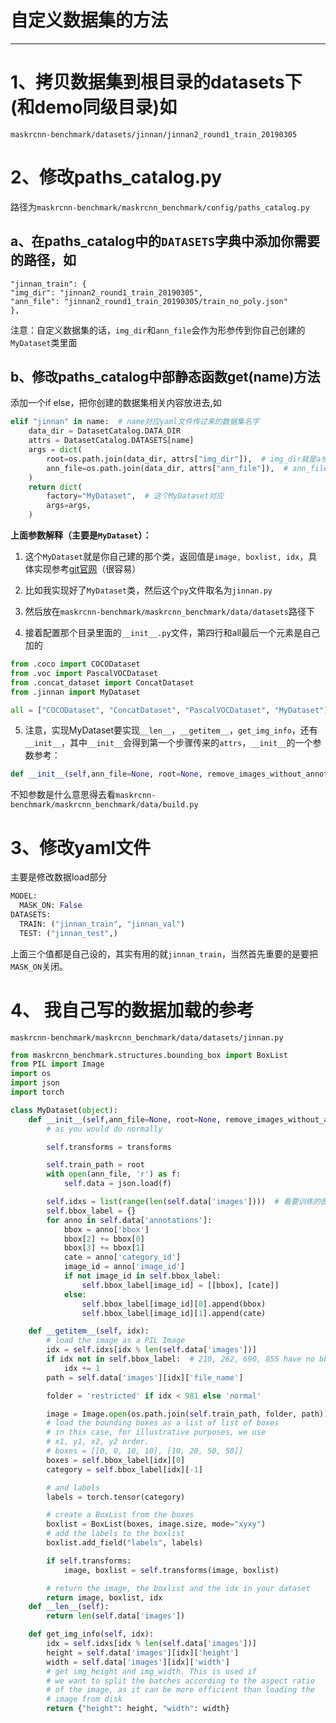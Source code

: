 # 自定义数据集的方法

---



# 1、拷贝数据集到根目录的datasets下(和demo同级目录)如

```shell
maskrcnn-benchmark/datasets/jinnan/jinnan2_round1_train_20190305
```



# 2、修改paths_catalog.py

路径为`maskrcnn-benchmark/maskrcnn_benchmark/config/paths_catalog.py`

## a、在paths_catalog中的`DATASETS`字典中添加你需要的路径，如

```shell
"jinnan_train": {
"img_dir": "jinnan2_round1_train_20190305",
"ann_file": "jinnan2_round1_train_20190305/train_no_poly.json"
},
```

注意：自定义数据集的话，`img_dir`和`ann_file`会作为形参传到你自己创建的`MyDataset`类里面

## b、修改paths_catalog中部静态函数get(name)方法

添加一个if else，把你创建的数据集相关内容放进去,如

```python
elif "jinnan" in name:  # name对应yaml文件传过来的数据集名字
    data_dir = DatasetCatalog.DATA_DIR
    attrs = DatasetCatalog.DATASETS[name]
    args = dict(
        root=os.path.join(data_dir, attrs["img_dir"]),  # img_dir就是a步骤里面的内容
        ann_file=os.path.join(data_dir, attrs["ann_file"]),  # ann_file就是a步骤里面的内容
    )
    return dict(
        factory="MyDataset",  # 这个MyDataset对应
        args=args,
    )
```

**上面参数解释（主要是`MyDataset`）：**

1) 这个`MyDataset`就是你自己建的那个类，返回值是`image, boxlist, idx`，具体实现参考[git官网](https://github.com/facebookresearch/maskrcnn-benchmark#adding-your-own-dataset)（很容易）

2) 比如我实现好了`MyDataset`类，然后这个`py`文件取名为`jinnan.py`

3) 然后放在`maskrcnn-benchmark/maskrcnn_benchmark/data/datasets`路径下

4) 接着配置那个目录里面的`__init__.py`文件，第四行和all最后一个元素是自己加的

```python
from .coco import COCODataset
from .voc import PascalVOCDataset
from .concat_dataset import ConcatDataset
from .jinnan import MyDataset

all = ["COCODataset", "ConcatDataset", "PascalVOCDataset", "MyDataset"]
```

5) 注意，实现MyDataset要实现`__len__`，`__getitem__`，`get_img_info`，还有`__init__`，其中`__init__`会得到第一个步骤传来的`attrs`，`__init__`的一个参数参考：

```python
def __init__(self,ann_file=None, root=None, remove_images_without_annotations=None, transforms=None)
```

不知参数是什么意思得去看`maskrcnn-benchmark/maskrcnn_benchmark/data/build.py`



# 3、修改yaml文件

主要是修改数据load部分

```python
MODEL:
  MASK_ON: False
DATASETS:
  TRAIN: ("jinnan_train", "jinnan_val")
  TEST: ("jinnan_test",)
```

上面三个值都是自己设的，其实有用的就`jinnan_train`，当然首先重要的是要把`MASK_ON`关闭。



# 4、 我自己写的数据加载的参考

`maskrcnn-benchmark/maskrcnn_benchmark/data/datasets/jinnan.py`

```python
from maskrcnn_benchmark.structures.bounding_box import BoxList
from PIL import Image
import os
import json
import torch

class MyDataset(object):
    def __init__(self,ann_file=None, root=None, remove_images_without_annotations=None, transforms=None):
        # as you would do normally

        self.transforms = transforms

        self.train_path = root
        with open(ann_file, 'r') as f:
            self.data = json.load(f)

        self.idxs = list(range(len(self.data['images'])))  # 看要训练的图像有多少张，把id用个列表存储方便随机
        self.bbox_label = {}
        for anno in self.data['annotations']:
            bbox = anno['bbox']
            bbox[2] += bbox[0]
            bbox[3] += bbox[1]
            cate = anno['category_id']
            image_id = anno['image_id']
            if not image_id in self.bbox_label:
                self.bbox_label[image_id] = [[bbox], [cate]]
            else:
                self.bbox_label[image_id][0].append(bbox)
                self.bbox_label[image_id][1].append(cate)

    def __getitem__(self, idx):
        # load the image as a PIL Image
        idx = self.idxs[idx % len(self.data['images'])]
        if idx not in self.bbox_label:  # 210, 262, 690, 855 have no bbox
            idx += 1
        path = self.data['images'][idx]['file_name']

        folder = 'restricted' if idx < 981 else 'normal'

        image = Image.open(os.path.join(self.train_path, folder, path)).convert('RGB')
        # load the bounding boxes as a list of list of boxes
        # in this case, for illustrative purposes, we use
        # x1, y1, x2, y2 order.
        # boxes = [[0, 0, 10, 10], [10, 20, 50, 50]]
        boxes = self.bbox_label[idx][0]
        category = self.bbox_label[idx][-1]

        # and labels
        labels = torch.tensor(category)

        # create a BoxList from the boxes
        boxlist = BoxList(boxes, image.size, mode="xyxy")
        # add the labels to the boxlist
        boxlist.add_field("labels", labels)

        if self.transforms:
            image, boxlist = self.transforms(image, boxlist)

        # return the image, the boxlist and the idx in your dataset
        return image, boxlist, idx
    def __len__(self):
        return len(self.data['images'])

    def get_img_info(self, idx):
        idx = self.idxs[idx % len(self.data['images'])]
        height = self.data['images'][idx]['height']
        width = self.data['images'][idx]['width']
        # get img_height and img_width. This is used if
        # we want to split the batches according to the aspect ratio
        # of the image, as it can be more efficient than loading the
        # image from disk
        return {"height": height, "width": width}
```



